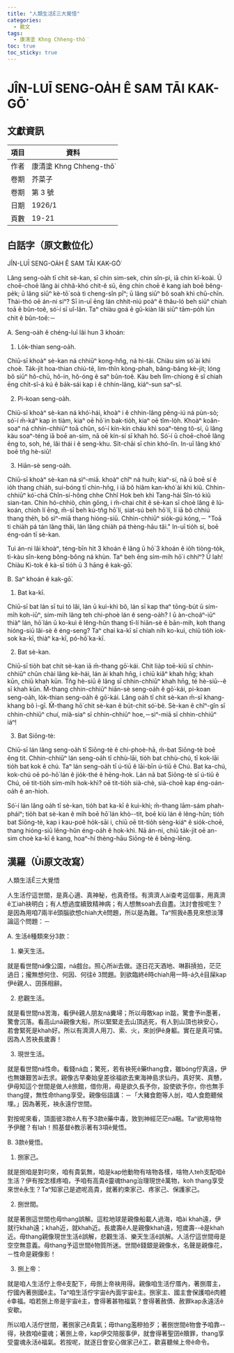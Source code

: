 ```yaml
---
title: "人類生活Ê三大覺悟"
categories:
  - 散文
tags:
  - 康清塗 Khng Chheng-thô͘
toc: true
toc_sticky: true
---
```


# JÎN-LUĪ SENG-OA̍H Ê SAM TĀI KAK-GŌ͘

## 文獻資訊

| 項目 | 資料 |
|---|---|
| 作者 | 康清塗 Khng Chheng-thô͘ |
| 卷期 | 芥菜子 |
| 卷期 | 第 3 號 |
| 日期 | 1926/1 |
| 頁數 | 19-21 |

## 白話字（原文數位化）

JÎN-LUĪ SENG-OA̍H Ê SAM TĀI KAK-GŌ͘

Lâng seng-oa̍h tī chit sè-kan, sī chin sim-sek, chin sîn-pì, iā chin kî-koài. Ū choē-choē lâng ài chhâ-khó chit-ê sū, ēng chin choē ê kang iah boē bêng-pe̍k; ū lâng siūⁿ kè-tō͘ soà tì cheng-sîn pīⁿ; ū lâng siūⁿ bô soah khì chū-chīn. Thài-thó oē án-ni siⁿ? Sī in-uī ēng lán chhit-niú poàⁿ ê thâu-ló beh siūⁿ chiah toā ê bûn-toê, só͘-í sī uî-lân. Taⁿ chiàu goá ê gû-kiàn lâi siūⁿ tām-po̍h lūn chit ê bûn-toê:－

A. Seng-oa̍h ê chéng-luī lâi hun 3 khoán:

1. Lo̍k-thian seng-oa̍h.

Chiū-sī khoàⁿ sè-kan ná chhiūⁿ kong-hn̂g, ná hì-tâi. Chiàu sim só͘ ài khì choè. Ta̍k-ji̍t hoa-thian chiú-tē, lim-thîn kòng-phah, bâng-bâng kè-ji̍t; lóng bô siūⁿ hô-chū, hô-in, hô-óng ê saⁿ bûn-toê. Kàu beh lîm-chiong ê sî chiah ēng chi̍t-sî-á kú ê ba̍k-sái kap i ê chhin-lâng, kiáⁿ-sun saⁿ-sî.

2. Pi-koan seng-oa̍h.

Chiū-sī khoàⁿ sè-kan ná khó͘-hái, khoàⁿ i ê chhin-lâng pêng-iú ná pùn-sò; só͘-í m̄-káⁿ kap in tiàm, kiaⁿ oē hō͘ in bak-tio̍h, kiaⁿ oē tîm-lo̍h. Khoàⁿ koân-soaⁿ ná chhin-chhiūⁿ toā chûn, só͘-í kín-kín cháu khì soaⁿ-téng tô-sí, ū lâng kàu soaⁿ-téng iā boē an-sim, nā oē kín-sí sī khah hó. Só͘-í ū choē-choē lâng ēng to, soh, hé, lâi thái i ê seng-khu. Si̍t-chāi sī chin khó-lîn. In-uī lâng khó͘ boē tn̂g hè-siū!

3. Hiān-sè seng-oa̍h.

Chiū-sī khoàⁿ sè-kan ná sìⁿ-miā. khoàⁿ chîⁿ ná huih; kiaⁿ-sí, nā ū boē sí ê io̍h thang chia̍h, sui-bóng tī chin-hn̄g, i iā bô hiâm kan-khó͘ ài khì kiû. Chhin-chhiūⁿ kó͘-chá Chîn-sí-hông chhe Chhî Hok beh khì Tang-hái Sîn-tó kiû sian-tan. Chin hó-chhiò, chin gōng, i m̄-chai chit ê sè-kan sī choè lâng ê lú-koán, chioh lí ēng, m̄-sī beh kú-tn̂g hō͘ lí, siat-sú beh hō͘ lí, lí iā bô chhiú thang the̍h, bô sìⁿ-miā thang hióng-siū. Chhin-chhiūⁿ sio̍k-gú kóng,－ "Toā ti chia̍h pá tán lâng thâi, lán lâng chia̍h pá thèng-hāu tâi." In-uī tio̍h sí, boē éng-oán tī sè-kan.

Tuì án-ni lâi khoàⁿ, téng-bīn hit 3 khoán ê lâng ū hō͘ 3 khoán ê io̍h tiòng-to̍k, tì-kàu sîn-keng bông-bông ná khùn. Taⁿ beh ēng sím-mi̍h hō͘ i chhíⁿ? Ū lah! Chiàu Ki-tok ê kà-sī tio̍h ū 3 hāng ê kak-gō͘.

B. Saⁿ khoán ê kak-gō͘.

1. Bat ka-kī.

Chiū-sī bat lán sī tuì tó lâi, lán ū kuì-khì bô, lán sī kap thaⁿ tōng-bu̍t ū sím-mi̍h koh-iūⁿ, sím-mi̍h lâng teh chi-phoè lán ê seng-oa̍h? I ū àn-choáⁿ-iūⁿ thiàⁿ lán, hō͘ lán ū ko-kuì ê lêng-hûn thang tī-lí hiān-sè ê bān-mih, koh thang hióng-siū lâi-sè ê éng-seng? Taⁿ chai ka-kī sī chiah ni̍h ko-kuì, chiū tio̍h iok-sok ka-kī, thiàⁿ ka-kī, pó-hō͘ ka-kī.

2. Bat sè-kan.

Chiū-sī tio̍h bat chit sè-kan iā m̄-thang gō͘-kái. Chit lia̍p toē-kiû sī chhin-chhiūⁿ chûn chài lâng kè-hái, lán ài khah hn̄g, i chiū kiâⁿ khah hn̄g; khah kūn, chiū khah kūn. Tn̂g hè-siū ê lâng sī chhin-chhiūⁿ khah hn̄g, té hè-siū--ê sī khah kūn. M̄-thang chhin-chhiūⁿ hiān-sè seng-oa̍h ê gō͘-kái, pi-koan seng-oa̍h, lo̍k-thian seng-oa̍h ê gō͘-kái. Lâng oa̍h tī chit sè-kan m̄-sī khang-khang bô ì-gī. M̄-thang hō͘ chit sè-kan ê bu̍t-chit só͘-bê. Sè-kan ê chîⁿ-gîn sī chhin-chhiūⁿ chuí, miâ-siaⁿ sī chhin-chhiūⁿ hoe,－sìⁿ-miā sī chhin-chhiūⁿ iáⁿ!

3. Bat Siōng-tè:

Chiū-sī lán lâng seng-oa̍h tī Siōng-tè ê chi-phoè-hā, m̄-bat Siōng-tè boē ēng tit. Chhin-chhiūⁿ lán seng-oa̍h tī chhù-lāi, tio̍h bat chhù-chú, tī kok-lāi tio̍h bat kok ê chú. Taⁿ lán seng-oa̍h tī ú-tiū ê lāi-bīn ú-tiū ê Chú. Bat ka-chú, kok-chú oē pó-hō͘ lán ê jio̍k-thé ê hēng-hok. Lán nā bat Siōng-tè sī ú-tiū ê Chú, oē tit-tio̍h sím-mi̍h hok-khì? oē tit-tio̍h sià-chè, sià-choē kap éng-oán-oa̍h ê an-hioh.

Só͘-í lán lâng oa̍h tī sè-kan, tio̍h bat ka-kī ê kuì-khì; m̄-thang lām-sám phah-pháiⁿ; tio̍h bat sè-kan ê mi̍h boē hō͘ lán khò--tit, boē kiù lán ê lêng-hûn; tio̍h bat Siōng-tè, kap i kau-poê ho̍k-sāi i, chiū oē tit-tio̍h sèng-kiáⁿ ê sio̍k-choē, thang hióng-siū lêng-hûn éng-oa̍h ê hok-khì. Nā án-ni, chiū ta̍k-ji̍t oē an-sim choè ka-kī ê kang, hoaⁿ-hí thèng-hāu Siōng-tè ê bēng-lēng.

## 漢羅（Ùi原文改寫）

人類生活Ê三大覺悟

人生活佇這世間，是真心適、真神秘，也真奇怪。有濟濟人ài查考這個事，用真濟ê工iah袂明白；有人想過度續致精神病；有人想無soah去自盡。汰討會按呢生？是因為用咱7兩半ê頭腦欲想chiah大ê問題，所以是為難。Taⁿ照我ê愚見來想淡薄論這个問題：－

A. 生活ê種類來分3款：

1. 樂天生活。

就是看世間ná像公園，ná戲台。照心所ài去做。逐日花天酒地、啉斟摃拍，茫茫過日；攏無想何住、何因、何往ê 3問題。到欲臨終ê時chiah用一時-á久ê目屎kap伊ê親人、囝孫相辭。

2. 悲觀生活。

就是看世間ná苦海，看伊ê親人朋友ná糞埽；所以毋敢kap in踮，驚會予in墨著，驚會沉落。看高山ná親像大船，所以緊緊走去山頂逃死，有人到山頂也袂安心，若會緊死是khah好。所以有濟濟人用刀、索、火，來刣伊ê身軀。實在是真可憐。因為人苦袂長歲壽！

3. 現世生活。

就是看世間ná性命。看錢ná血；驚死，若有袂死ê藥thang食，雖bóng佇真遠，伊也無嫌艱苦ài去求。親像古早秦始皇差徐福欲去東海神島求仙丹。真好笑、真戇，伊毋知這个世間是做人ê旅館，借你用，毋是欲久長予你，設使欲予你，你也無手thang提，無性命thang享受。親像俗語講：－「大豬食飽等人刣，咱人食飽聽候埋。」因為著死，袂永遠佇世間。

對按呢來看，頂面彼3款ê人有予3款ê藥中毒，致到神經茫茫ná睏。Taⁿ欲用啥物予伊醒？有lah！照基督ê教示著有3項ê覺悟。

B. 3款ê覺悟。

1. 捌家己。

就是捌咱是對叼來，咱有貴氣無，咱是kap他動物有啥物各樣，啥物人teh支配咱ê生活？伊有按怎樣疼咱，予咱有高貴ê靈魂thang治理現世ê萬物，koh thang享受來世ê永生？Taⁿ知家己是遮呢高貴，就著約束家己、疼家己、保護家己。

2. 捌世間。

就是著捌這世間也毋thang誤解。這粒地球是親像船載人過海，咱ài khah遠，伊就行khah遠；khah近，就khah近。長歲壽ê人是親像khah遠，短歲壽--ê是khah近。毋thang親像現世生活ê誤解，悲觀生活、樂天生活ê誤解。人活佇這世間毋是空空無意義。毋thang予這世間ê物質所迷。世間ê錢銀是親像水，名聲是親像花，－性命是親像影！

3. 捌上帝：

就是咱人生活佇上帝ê支配下，毋捌上帝袂用得。親像咱生活佇厝內，著捌厝主，佇國內著捌國ê主。Taⁿ咱生活佇宇宙ê內面宇宙ê主。捌家主、國主會保護咱ê肉體ê幸福。咱若捌上帝是宇宙ê主，會得著甚物福氣？會得著赦債、赦罪kap永遠活ê安歇。

所以咱人活佇世間，著捌家己ê貴氣；毋thang濫糝拍歹；著捌世間ê物會予咱靠--得，袂救咱ê靈魂；著捌上帝，kap伊交陪服事伊，就會得著聖囝ê贖罪，thang享受靈魂永活ê福氣。若按呢，就逐日會安心做家己ê工，歡喜聽候上帝ê命令。
